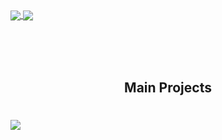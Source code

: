 <a href= "https://github.com/anuraghazra/github-readme-stats"> 
  <img align = "center" src ="https://github-readme-stats.vercel.app/api?username=ArthurMaverick&layout=compact&show_icons=true&title_color=5C2DAE&icon_color=5C2DAE"/> 
</a> 


<a href= "https://github.com/anuraghazra/github-readme-stats"> 
 <img align = "center" src ="https://github-readme-stats.vercel.app/api/top-langs/?username=ArthurMaverick&layout=compact&show_icons=true&title_color=5C2DAE&icon_color=5C2DAE"/>
</a> 

<br/><br/><br/>

<h2 align="center">Main Projects</h2>
<h1 align="center"></h1>



<a href= "https://github-readme-stats.vercel.app/api/pin"> 
  <img align = "center" src ="https://github-readme-stats.vercel.app/api/pin/?username=ArthurMaverick&repo=next-template"/>
</a> 
